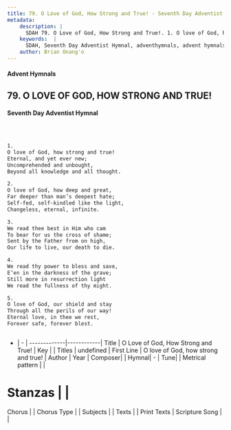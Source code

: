 ```yaml
---
title: 79. O Love of God, How Strong and True! - Seventh Day Adventist Hymnal
metadata:
    description: |
      SDAH 79. O Love of God, How Strong and True!. 1. O love of God, how strong and true! Eternal, and yet ever new; Uncomprehended and unbought, Beyond all knowledge and all thought.
    keywords:  |
      SDAH, Seventh Day Adventist Hymnal, adventhymnals, advent hymnals, O Love of God, How Strong and True!, O love of God, how strong and true! 
    author: Brian Onang'o
---
```


#### Advent Hymnals
## 79. O LOVE OF GOD, HOW STRONG AND TRUE!
#### Seventh Day Adventist Hymnal

```txt



1.
O love of God, how strong and true!
Eternal, and yet ever new;
Uncomprehended and unbought,
Beyond all knowledge and all thought.

2.
O love of God, how deep and great,
Far deeper than man’s deepest hate;
Self-fed, self-kindled like the light,
Changeless, eternal, infinite.

3.
We read thee best in Him who cam
To bear for us the cross of shame;
Sent by the Father from on high,
Our life to live, our death to die.

4.
We read thy power to bless and save,
E’en in the darkness of the grave;
Still more in resurrection light
We read the fullness of thy might.

5.
O love of God, our shield and stay
Through all the perils of our way!
Eternal love, in thee we rest,
Forever safe, forever blest.



```

- |   -  |
-------------|------------|
Title | O Love of God, How Strong and True! |
Key |  |
Titles | undefined |
First Line | O love of God, how strong and true! |
Author | 
Year | 
Composer|  |
Hymnal|  - |
Tune|  |
Metrical pattern | |
# Stanzas |  |
Chorus |  |
Chorus Type |  |
Subjects |  |
Texts |  |
Print Texts | 
Scripture Song |  |
  

